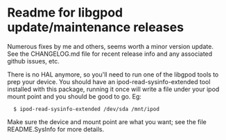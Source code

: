 # Readme for libgpod update/maintenance releases #

Numerous fixes by me and others, seems worth a minor version update.
See the CHANGELOG.md file for recent release info and any associated
github issues, etc.

There is no HAL anymore, so you'll need to run one of the libgpod tools
to prep your device. You should have an ipod-read-sysinfo-extended tool
installed with this package, running it once will write a file under your
ipod mount point and you should be good to go.  Eg:

```
  $ ipod-read-sysinfo-extended /dev/sda /mnt/ipod
```

Make sure the device and mount point are what you want; see the file
README.SysInfo for more details.


